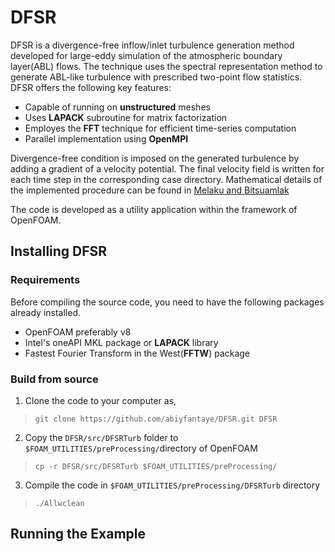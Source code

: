 # DFSR
DFSR is a divergence-free inflow/inlet turbulence generation method developed for large-eddy simulation of the atmospheric boundary layer(ABL) flows. The technique uses the spectral representation method to generate ABL-like turbulence with prescribed two-point flow statistics. DFSR  offers the following key features:

- Capable of running on **unstructured** meshes
- Uses **LAPACK** subroutine for matrix factorization 
- Employes the **FFT** technique for efficient time-series computation 
- Parallel implementation using **OpenMPI**    

Divergence-free condition is imposed on the generated turbulence by adding a gradient of a velocity potential. The final velocity field is written for each time step in the corresponding case directory. Mathematical details of the implemented procedure can be found in [Melaku and Bitsuamlak](https://www.sciencedirect.com/science/article/pii/S0167610521000660)

The code is developed as a utility application within the framework of OpenFOAM. 

## Installing DFSR
### Requirements
Before compiling the source code, you need to have the following packages already installed. 
- OpenFOAM preferably v8  
- Intel's oneAPI MKL package or **LAPACK** library    
- Fastest Fourier Transform in the West(**FFTW**) package

### Build from source  

1. Clone the code to your computer as,
> `git clone https://github.com/abiyfantaye/DFSR.git DFSR` 
2. Copy the `DFSR/src/DFSRTurb` folder to `$FOAM_UTILITIES/preProcessing/`directory of OpenFOAM
> `cp -r DFSR/src/DFSRTurb $FOAM_UTILITIES/preProcessing/`
3. Compile the code in `$FOAM_UTILITIES/preProcessing/DFSRTurb` directory
> `./Allwclean`

## Running the Example
